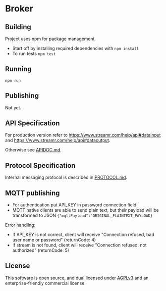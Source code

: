 # Broker

## Building
Project uses npm for package management.

- Start off by installing required dependencies with `npm install`
- To run tests `npm test`

## Running
`npm run`

## Publishing
Not yet.    

## API Specification

For production version refer to https://www.streamr.com/help/api#datainput and https://www.streamr.com/help/api#dataoutput.

Otherwise see [APIDOC.md](APIDOC.md).

## Protocol Specification

Internal messaging protocol is described in [PROTOCOL.md](PROTOCOL.md).

## MQTT publishing

- For authentication put API_KEY in password connection field
- MQTT native clients are able to send plain text, but their payload will be transformed to JSON
`{"mqttPayload":"ORIGINAL_PLAINTEXT_PAYLOAD}`

Error handling:
- If API_KEY is not correct, client will receive "Connection refused, bad user name or password" (returnCode: 4)
- If stream is not found, client will receive "Connection refused, not authorized" (returnCode: 5)


## License

This software is open source, and dual licensed under [AGPLv3](https://www.gnu.org/licenses/agpl.html) and an enterprise-friendly commercial license.
